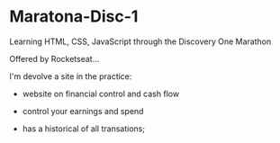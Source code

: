 # Maratona-Disc-1

Learning HTML, CSS, JavaScript through the Discovery One Marathon

Offered by Rocketseat...

I'm devolve a site in the practice:

- website on financial control and cash flow

- control your earnings and spend

- has a historical of all transations;
